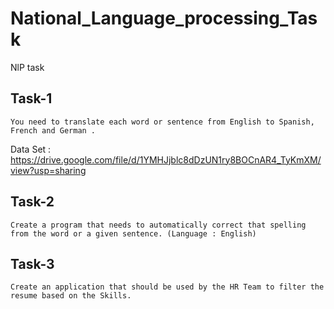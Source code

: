 # National_Language_processing_Task
NlP task 

## Task-1

	You need to translate each word or sentence from English to Spanish, French and German .

Data Set : https://drive.google.com/file/d/1YMHJjblc8dDzUN1ry8BOCnAR4_TyKmXM/view?usp=sharing
 

## Task-2

	Create a program that needs to automatically correct that spelling from the word or a given sentence. (Language : English) 

## Task-3

	Create an application that should be used by the HR Team to filter the resume based on the Skills.

